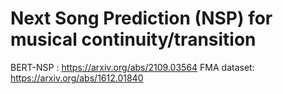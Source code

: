 # Next Song Prediction (NSP) for musical continuity/transition

BERT-NSP : https://arxiv.org/abs/2109.03564
FMA dataset: https://arxiv.org/abs/1612.01840
